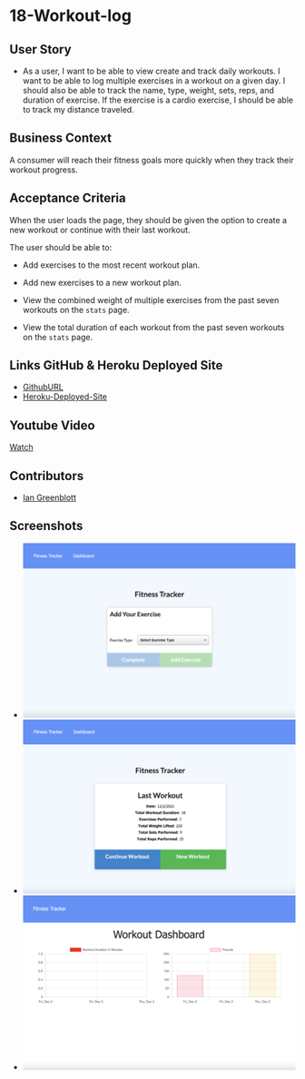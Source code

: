 # 18-Workout-log


## User Story

* As a user, I want to be able to view create and track daily workouts. I want to be able to log multiple exercises in a workout on a given day. I should also be able to track the name, type, weight, sets, reps, and duration of exercise. If the exercise is a cardio exercise, I should be able to track my distance traveled.

## Business Context

A consumer will reach their fitness goals more quickly when they track their workout progress.

## Acceptance Criteria

When the user loads the page, they should be given the option to create a new workout or continue with their last workout.

The user should be able to:

  * Add exercises to the most recent workout plan.

  * Add new exercises to a new workout plan.

  * View the combined weight of multiple exercises from the past seven workouts on the `stats` page.

  * View the total duration of each workout from the past seven workouts on the `stats` page.


## Links GitHub & Heroku Deployed Site

  * [GithubURL](https://github.com/Zartender/18-Workout-log)
  * [Heroku-Deployed-Site](https://tempo-workout.herokuapp.com/exercise?id=61aaf3bd9c199457680c3c2e)

## Youtube Video

[Watch](https://youtu.be/iRUJRPIt6SA)

## Contributors 

* [Ian Greenblott](https://www.linkedin.com/in/greenblott/)

## Screenshots

*  ![Add](assets/screenshots/addYourExercise.png)
*  ![Last Workout](assets/screenshots/lastWorkout.png)
*  ![Dash](assets/screenshots/workoutDash.png)
